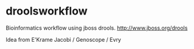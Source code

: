 droolsworkflow
==============

Bioinformatics workflow using jboss drools. http://www.jboss.org/drools

Idea from E'Krame Jacobi / Genoscope / Evry 
